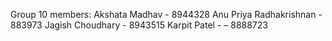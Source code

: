 Group 10 members:
Akshata Madhav - 8944328
Anu Priya Radhakrishnan - 883973 
Jagish Choudhary - 8943515
Karpit Patel - – 8888723
